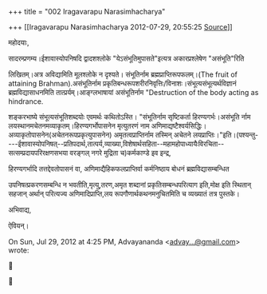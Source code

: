 +++
title = "002 Iragavarapu Narasimhacharya"

+++
[[Iragavarapu Narasimhacharya	2012-07-29, 20:55:25 [Source](https://groups.google.com/g/bvparishat/c/tU1_ri1LUh0)]]



महोदयाः,

सादरम्प्रणम्य।ईशावास्योपनिषदि द्वादशश्लोके "येऽसंभूतिमुपासते"इत्यत्र अकारप्रश्लेषेण "असंभूति"रिति

लिखितम्।अत्र अविद्यामिति मूलश्लोके न दृश्यते। संभूतिर्नाम ब्रह्मप्राप्तिरूपफलम्।(The fruit of attaining Brahman).असंभूतिर्नाम प्रकृतिबन्धरूपशरीरनिवृत्तिः/विनाशः।संभूत्यसंभूत्यर्थविज्ञानं ब्रह्मविद्यासाधनमिति तात्प्रर्यम्।आङ्ग्लभाषायां असंभूतिर्नाम "Destruction of the body acting as hindrance.

शङ्करभाष्ये संभूत्यसंभूतिशब्दयोः एवमर्थः कथितोऽस्ति। "संभूतिर्नाम सृष्टिकर्ता हिरण्यगर्भः।असंभूति र्नाम लयस्थानमचेतनमव्याकृतम्।हिरण्यगर्भोपासनेन मृत्युतरणं नाम अणिमाद्यष्टैश्वर्यसिद्धिः।अव्याकृतोपासनेन(अचेतनरूपप्रकृत्युपासनेन) अमृतत्वप्राप्तिर्नाम तस्मिन् अचेतने लयप्राप्तिः।"इति।(पश्यन्तु----ईशावास्योपनिषत्--प्रतिपदार्थ,तात्पर्य,व्याख्या,विशेषार्थसहिता--महामहोपाध्यायैःविरचिता--सत्सम्प्रदायपरिरक्षणसभया वरङ्गल् नगरे मुद्रिता च)कर्मकाण्डे इव इन्द्र,

हिरण्यगर्भादि तत्तद्देवतोपासनं वा, अणिमाद्यैहिकफलप्राप्तिर्वा कर्मनिष्ठाय बोधनं ब्रह्मविद्यासम्बन्धित

उपनिषत्प्रकरणसम्बन्धि न भवतीति,मृत्यु,तरण,अमृत शब्दानां प्रकृतिसम्बन्धपरित्याग इति,मोक्ष इति स्थितान् सहजान् अर्थान् परित्यज्य अणिमादिप्राप्ति,लय रूपगौणार्थकथनमनुचितमिति च व्यख्यातं तत्र पुस्तके।

अभिवाद्य,

ऐवियन्।  
  

On Sun, Jul 29, 2012 at 4:25 PM, Advayananda \<[advay...@gmail.com]()\> wrote:  





